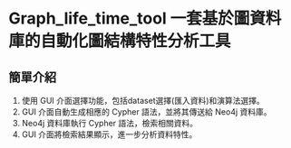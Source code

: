 # Graph_life_time_tool 一套基於圖資料庫的自動化圖結構特性分析工具
## 簡單介紹
1. 使用 GUI 介面選擇功能，包括dataset選擇(匯入資料)和演算法選擇。
2. GUI 介面自動生成相應的 Cypher 語法，並將其傳送給 Neo4j 資料庫。
3. Neo4j 資料庫執行 Cypher 語法，檢索相關資料。
4. GUI 介面將檢索結果顯示，進一步分析資料特性。

